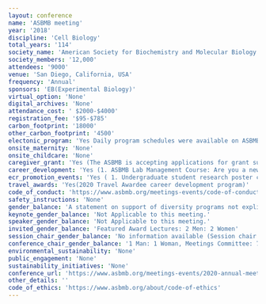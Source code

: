 ```yaml
---
layout: conference 
name: 'ASBMB meeting'
year: '2018'
discipline: 'Cell Biology'
total_years: '114'
society_name: 'American Society for Biochemistry and Molecular Biology'
society_members: '12,000'
attendees: '9000'
venue: 'San Diego, California, USA'
frequency: 'Annual'
sponsors: 'EB(Experimental Biology)'
virtual_option: 'None'
digital_archives: 'None'
attendance_cost: ' $2000-$4000'
registration_fee: '$95-$785'
carbon_footprint: '18000'
other_carbon_footprint: '4500'
electonic_program: 'Yes Daily program schedules were available on ASBMB website.'
onsite_maternity: 'None'
onsite_childcare: 'None'
caregiver_grant: 'Yes (The ASBMB is accepting applications for grant support to help off-set the cost of child care to enable members with dependent children to present their research at the ASBMB annual meeting. The ASBMB Child Care Grant is a reimbursable allowance of up to $1,000 towards one of the eligible scenarios detailed below. Funds may not be used for on-going child care expenses or the costs associated with transporting the child(ren) or the attendee to the meeting.)'
career_development: 'Yes (1. ASBMB Lab Management Course: Are you a new faculty member or PI? Are you a postdoctoral fellow or senior graduate student that is interested in starting your own lab? How do you go about setting up your lab? How will you manage an initial budget to get off to a great start? Who will you hire? What criteria will you use to select your staff and how will you mentor your trainees successfully? Will you be able to communicate effectively with your staff, and how will you handle any conflicts when they arise? If you have considered any of these questions, then sign up for this free interactive session.)'
ecr_promotion_events: 'Yes ( 1. Undergraduate student research poster competition events  2. Undergraduate CREST (Connecting Researchers, Educators and Students) teams will meet to discuss their shared research interests.)'
travel_awards: 'Yes(2020 Travel Awardee career development program)'
code_of_conduct: 'https://www.asbmb.org/meetings-events/code-of-conduct'
safety_instructions: 'None'
gender_balance: 'A statement on support of diversity programs not explicitly striving to achieve speaker diversity (https://www.asbmb.org/diversity)'
keynote_gender_balance: 'Not Applicable to this meeting.'
speaker_gender_balance: 'Not Applicable to this meeting.'
invited_gender_balance: 'Featured Award Lectures: 2 Men: 2 Women'
session_chair_gender_balance: 'No information available (Session chair first names missing)'
conference_chair_gender_balance: '1 Man: 1 Woman, Meetings Committee: 7 Men: 5 Women, 2020 Annual Meeting Program Planning Committee: 9 Men: 8 Women'
environmental_sustainability: 'None'
public_engagement: 'None'
sustainability_initiatives: 'None'
conference_url: 'https://www.asbmb.org/meetings-events/2020-annual-meeting'
other_details: ''
code_of_ethics: 'https://www.asbmb.org/about/code-of-ethics'
---
```

